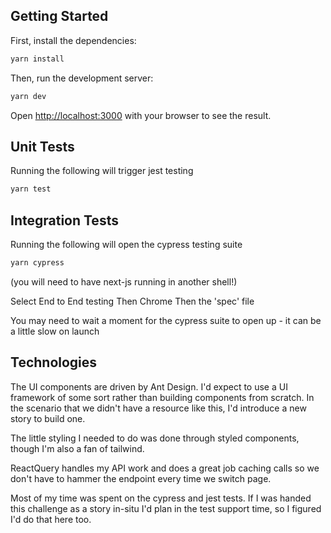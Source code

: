 ## Getting Started

First, install the dependencies:
```bash
yarn install
```

Then, run the development server:

```bash
yarn dev
```

Open [http://localhost:3000](http://localhost:3000) with your browser to see the result.

## Unit Tests

Running the following will trigger jest testing

```bash
yarn test
```

## Integration Tests

Running the following will open the cypress testing suite

```bash
yarn cypress
```

(you will need to have next-js running in another shell!)

Select End to End testing
Then Chrome
Then the 'spec' file

You may need to wait a moment for the cypress suite to open up - it can be a little slow on launch

## Technologies

The UI components are driven by Ant Design. I'd expect to use a UI framework of some sort rather than building components from scratch. In the scenario that we didn't have a resource like this, I'd introduce a new story to build one.

The little styling I needed to do was done through styled components, though I'm also a fan of tailwind.

ReactQuery handles my API work and does a great job caching calls so we don't have to hammer the endpoint every time we switch page.

Most of my time was spent on the cypress and jest tests. If I was handed this challenge as a story in-situ I'd plan in the test support time, so I figured I'd do that here too.
